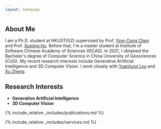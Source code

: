 ```yaml
---
layout: homepage
---
```


## About Me

I am a Ph.D. student at HKUST(GZ) supervised by Prof. [Ying-Cong Chen](https://www.yingcong.me/) and Prof. [Xuming Hu](https://xuminghu.github.io/). Before that, I'm a master student at Institute of Software Chinese Academy of Sciences (ISCAS). In 2021, I obtained the Bacheler's degree of Computer Science in China University of Geosciences (CUG). My recent research interests include Generative Artificial Intelligence and 3D Computer Vision. I work closely with [Yuanhuiyi Lyu](https://qc-ly.github.io/) and [Xu Zheng](https://zhengxujosh.github.io/).
## Research Interests

- **Generative Artificial Intelligence**
- **3D Computer Vision**

{% include_relative _includes/publications.md %}

{% include_relative _includes/services.md %}

<script type="text/javascript" id="clstr_globe" src="//clustrmaps.com/globe.js?d=eqmeXayAbKjPDkBB2FKVj3afISBnWFI1my0w529iYi4"></script>